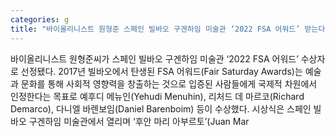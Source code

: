 ```yaml
---
categories: g
title: "바이올리니스트 원형준 스페인 빌바오 구겐하임 미술관 ‘2022 FSA 어워드’ 받는다"
---
```

바이올리니스트 원형준씨가 스페인 빌바오 구겐하임 미술관 ‘2022 FSA 어워드’ 수상자로 선정됐다. 2017년 빌바오에서 탄생된 FSA 어워드(Fair Saturday Awards)는 예술과 문화를 통해 사회적 영향력을 창출하는 것으로 입증된 사람들에게 국제적 차원에서 인정한다는 목표로 예후디 메뉴인(Yehudi Menuhin), 리처드 데 마르코(Richard Demarco), 다니엘 바렌보임(Daniel Barenboim) 등이 수상했다. 시상식은 스페인 빌바오 구겐하임 미술관에서 열리며 ‘후안 마리 아부르토’(Juan Mar